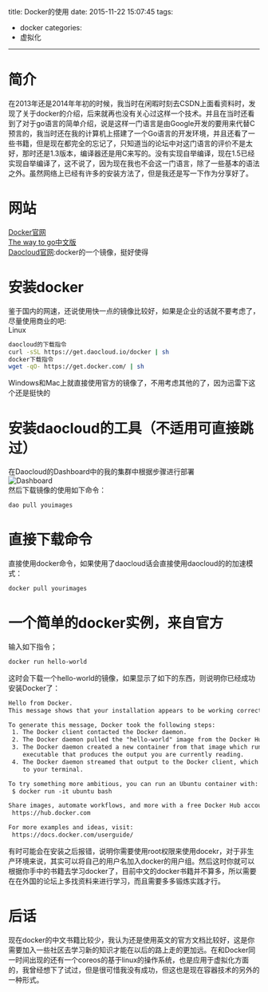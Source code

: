 title: Docker的使用
date: 2015-11-22 15:07:45
tags:
- docker
categories:
- 虚拟化
---

# 简介
在2013年还是2014年年初的时候，我当时在闲暇时刻去CSDN上面看资料时，发现了关于docker的介绍，后来就再也没有关心过这样一个技术。并且在当时还看到了对于go语言的简单介绍，说是这样一门语言是由Google开发的要用来代替C预言的，我当时还在我的计算机上搭建了一个Go语言的开发环境，并且还看了一些书籍，但是现在都完全的忘记了，只知道当的论坛中对这门语言的评价不是太好，那时还是1.3版本，编译器还是用C来写的。没有实现自举编译，现在1.5已经实现自举编译了，这不说了，因为现在我也不会这一门语言，除了一些基本的语法之外。虽然网络上已经有许多的安装方法了，但是我还是写一下作为分享好了。

# 网站
[Docker官网](www.docker.com)  
[The way to go中文版](https://github.com/Unknwon/the-way-to-go_ZH_CN)  
[Daocloud官网](www.daocloud.io):docker的一个镜像，挺好使得

# 安装docker
鉴于国内的网速，还说使用快一点的镜像比较好，如果是企业的话就不要考虑了，尽量使用商业的吧:  
Linux  
```bash
daocloud的下载指令
curl -sSL https://get.daocloud.io/docker | sh
docker下载指令
wget -qO- https://get.docker.com/ | sh
```
Windows和Mac上就直接使用官方的镜像了，不用考虑其他的了，因为迅雷下这个还是挺快的

# 安装daocloud的工具（不适用可直接跳过）
在Daocloud的Dashboard中的我的集群中根据步骤进行部署  
![Dashboard](http://7xokkh.com1.z0.glb.clouddn.com/dashboard.png)  
然后下载镜像的使用如下命令：
```bash
dao pull youimages
```

# 直接下载命令
直接使用docker命令，如果使用了daocloud话会直接使用daocloud的的加速模式：
```bash
docker pull yourimages
```

# 一个简单的docker实例，来自官方
输入如下指令；
```bash
docker run hello-world
```
这时会下载一个hello-world的镜像，如果显示了如下的东西，则说明你已经成功安装Docker了：
```txt
Hello from Docker.
This message shows that your installation appears to be working correctly.

To generate this message, Docker took the following steps:
 1. The Docker client contacted the Docker daemon.
 2. The Docker daemon pulled the "hello-world" image from the Docker Hub.
 3. The Docker daemon created a new container from that image which runs the
    executable that produces the output you are currently reading.
 4. The Docker daemon streamed that output to the Docker client, which sent it
    to your terminal.

To try something more ambitious, you can run an Ubuntu container with:
 $ docker run -it ubuntu bash

Share images, automate workflows, and more with a free Docker Hub account:
 https://hub.docker.com

For more examples and ideas, visit:
 https://docs.docker.com/userguide/

```
有时可能会在安装之后报错，说明你需要使用root权限来使用docekr，对于非生产环境来说，其实可以将自己的用户名加入docker的用户组。然后这时你就可以根据你手中的书籍去学习docker了，目前中文的docker书籍并不算多，所以需要在在外国的论坛上多找资料来进行学习，而且需要多多锻炼实践才行。

# 后话
现在docker的中文书籍比较少，我认为还是使用英文的官方文档比较好，这是你需要加入一些社区去学习新的知识才能在以后的路上走的更加远。在和Docker同一时间出现的还有一个coreos的基于linux的操作系统，也是应用于虚拟化方面的，我曾经想下了试过，但是很可惜我没有成功，但这也是现在容器技术的另外的一种形式。
